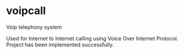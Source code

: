# voipcall

Voip telephony system 

Used for Internet to Internet calling using Voice Over Internet Protocol.
Project has been implemented successfully.
